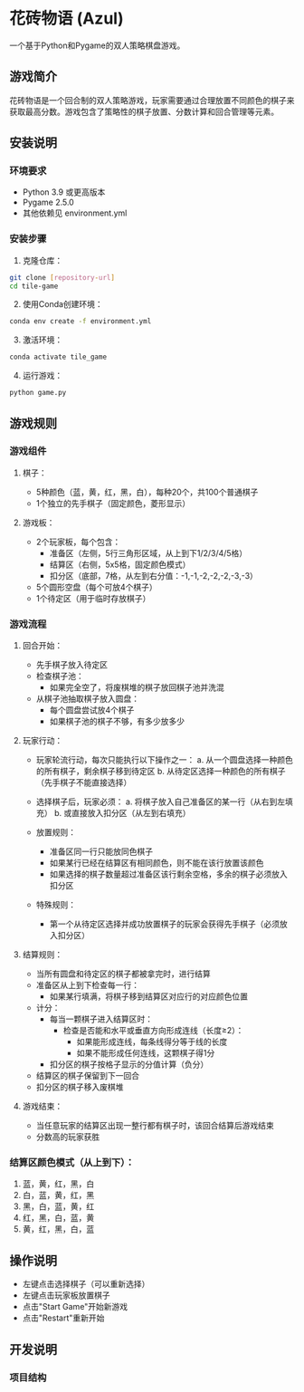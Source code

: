 # 花砖物语 (Azul)

一个基于Python和Pygame的双人策略棋盘游戏。

## 游戏简介

花砖物语是一个回合制的双人策略游戏，玩家需要通过合理放置不同颜色的棋子来获取最高分数。游戏包含了策略性的棋子放置、分数计算和回合管理等元素。

## 安装说明

### 环境要求
- Python 3.9 或更高版本
- Pygame 2.5.0
- 其他依赖见 environment.yml

### 安装步骤

1. 克隆仓库：
```bash
git clone [repository-url]
cd tile-game
```

2. 使用Conda创建环境：
```bash
conda env create -f environment.yml
```

3. 激活环境：
```bash
conda activate tile_game
```

4. 运行游戏：
```bash
python game.py
```

## 游戏规则

### 游戏组件
1. 棋子：
   - 5种颜色（蓝，黄，红，黑，白），每种20个，共100个普通棋子
   - 1个独立的先手棋子（固定颜色，菱形显示）

2. 游戏板：
   - 2个玩家板，每个包含：
     - 准备区（左侧，5行三角形区域，从上到下1/2/3/4/5格）
     - 结算区（右侧，5x5格，固定颜色模式）
     - 扣分区（底部，7格，从左到右分值：-1,-1,-2,-2,-2,-3,-3）
   - 5个圆形空盘（每个可放4个棋子）
   - 1个待定区（用于临时存放棋子）

### 游戏流程
1. 回合开始：
   - 先手棋子放入待定区
   - 检查棋子池：
     - 如果完全空了，将废棋堆的棋子放回棋子池并洗混
   - 从棋子池抽取棋子放入圆盘：
     - 每个圆盘尝试放4个棋子
     - 如果棋子池的棋子不够，有多少放多少

2. 玩家行动：
   - 玩家轮流行动，每次只能执行以下操作之一：
     a. 从一个圆盘选择一种颜色的所有棋子，剩余棋子移到待定区
     b. 从待定区选择一种颜色的所有棋子（先手棋子不能直接选择）

   - 选择棋子后，玩家必须：
     a. 将棋子放入自己准备区的某一行（从右到左填充）
     b. 或直接放入扣分区（从左到右填充）

   - 放置规则：
     - 准备区同一行只能放同色棋子
     - 如果某行已经在结算区有相同颜色，则不能在该行放置该颜色
     - 如果选择的棋子数量超过准备区该行剩余空格，多余的棋子必须放入扣分区

   - 特殊规则：
     - 第一个从待定区选择并成功放置棋子的玩家会获得先手棋子（必须放入扣分区）

3. 结算规则：
   - 当所有圆盘和待定区的棋子都被拿完时，进行结算
   - 准备区从上到下检查每一行：
     - 如果某行填满，将棋子移到结算区对应行的对应颜色位置
   - 计分：
     - 每当一颗棋子进入结算区时：
       - 检查是否能和水平或垂直方向形成连线（长度≥2）：
         - 如果能形成连线，每条线得分等于线的长度
         - 如果不能形成任何连线，这颗棋子得1分
     - 扣分区的棋子按格子显示的分值计算（负分）
   - 结算区的棋子保留到下一回合
   - 扣分区的棋子移入废棋堆

4. 游戏结束：
   - 当任意玩家的结算区出现一整行都有棋子时，该回合结算后游戏结束
   - 分数高的玩家获胜

### 结算区颜色模式（从上到下）：
1. 蓝，黄，红，黑，白
2. 白，蓝，黄，红，黑
3. 黑，白，蓝，黄，红
4. 红，黑，白，蓝，黄
5. 黄，红，黑，白，蓝

## 操作说明
- 左键点击选择棋子（可以重新选择）
- 左键点击玩家板放置棋子
- 点击"Start Game"开始新游戏
- 点击"Restart"重新开始

## 开发说明

### 项目结构